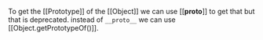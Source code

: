 To get the [[Prototype]] of the [[Object]] we can use [[__proto__]] to get that but that is deprecated.
instead of `__proto__` we can use [[Object.getPrototypeOf()]].